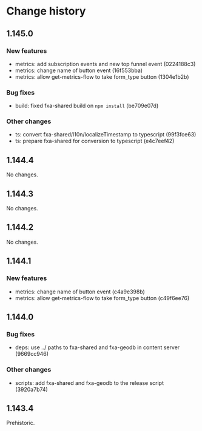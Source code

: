 # Change history

## 1.145.0

### New features

* metrics: add subscription events and new top funnel event (0224188c3)
* metrics: change name of button event (16f553bba)
* metrics: allow get-metrics-flow to take form_type button (1304e1b2b)

### Bug fixes

* build: fixed fxa-shared build on `npm install` (be709e07d)

### Other changes

* ts: convert fxa-shared/l10n/localizeTimestamp to typescript (99f3fce63)
* ts: prepare fxa-shared for conversion to typescript (e4c7eef42)

## 1.144.4

No changes.

## 1.144.3

No changes.

## 1.144.2

No changes.

## 1.144.1

### New features

- metrics: change name of button event (c4a9e398b)
- metrics: allow get-metrics-flow to take form_type button (c49f6ee76)

## 1.144.0

### Bug fixes

- deps: use ../ paths to fxa-shared and fxa-geodb in content server (9669cc946)

### Other changes

- scripts: add fxa-shared and fxa-geodb to the release script (3920a7b74)

## 1.143.4

Prehistoric.

